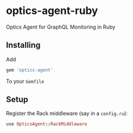 # optics-agent-ruby
Optics Agent for GraphQL Monitoring in Ruby

## Installing

Add

```ruby
gem 'optics-agent'
```

To your `Gemfile`

## Setup

Register the Rack middleware (say in a `config.ru`):

```ruby
use OpticsAgent::RackMiddleware
```
